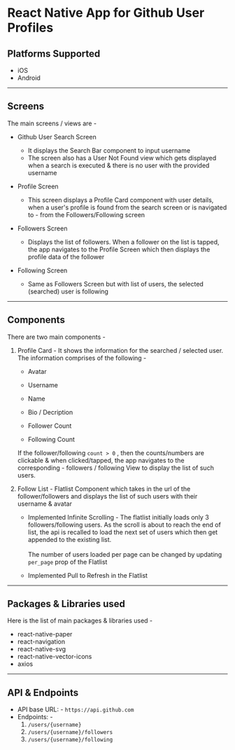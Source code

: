 # React Native App for Github User Profiles

## Platforms Supported
- iOS
- Android

---
## Screens
The main screens / views are - 
  - Github User Search Screen
    - It displays the Search Bar component to input username
    - The screen also has a User Not Found view which gets displayed when a search is executed & there is no user with the provided username
  
  - Profile Screen
    - This screen displays a Profile Card component with user details, when a user's profile is found from the search screen or is navigated to - from the Followers/Following screen
  
  - Followers Screen
    - Displays the list of followers. When a follower on the list is tapped, the app navigates to the Profile Screen which then displays the profile data of the follower

  - Following Screen
    - Same as Followers Screen but with list of users, the selected (searched) user is following
---
## Components

There are two main components -

1. Profile Card - It shows the information for the searched / selected user. The information comprises of the following -
   - Avatar
   - Username
   - Name
   - Bio / Decription
   - Follower Count
   - Following Count
   
      <space>

    If the follower/following `count > 0` , then the counts/numbers are clickable & when clicked/tapped, the app navigates to the corresponding - followers / following View to display the list of such users.

2. Follow List - Flatlist Component which takes in the url of the follower/followers and displays the list of such users with their username & avatar
    - Implemented Infinite Scrolling - The flatlist initially loads only 3 followers/following users. As the scroll is about to reach the end of list, the api is recalled to load the next set of users which then get appended to the existing list.\
    <space>\
    The  number of users loaded per page can be changed by updating `per_page` prop of the Flatlist

   - Implemented Pull to Refresh in the Flatlist
---
## Packages & Libraries used 
Here is the list of main packages & libraries used -
  - react-native-paper
  - react-navigation
  - react-native-svg
  - react-native-vector-icons
  - axios
---
## API & Endpoints
- API base URL: - `https://api.github.com`
- Endpoints: -
  1. `/users/{username}`
  2. `/users/{username}/followers`
  3. `/users/{username}/following`


